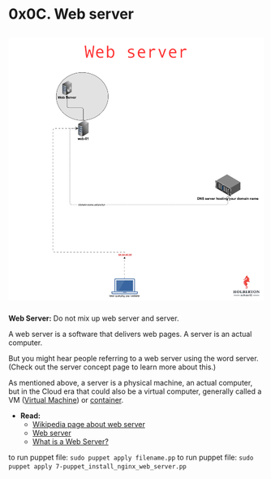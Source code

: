 # 0x0C. Web server

## <p align="center">![alt text](https://github.com/ZEYAD-8/alx-system_engineering-devops/blob/main/image_devops/Web_server.png?raw=true)</p>

**Web Server:**
Do not mix up web server and server.

A web server is a software that delivers web pages. A server is an actual computer.

But you might hear people referring to a web server using the word server. (Check out the server concept page to learn more about this.)

As mentioned above, a server is a physical machine, an actual computer, but in the Cloud era that could also be a virtual computer, generally called a VM ([Virtual Machine](https://en.wikipedia.org/wiki/Virtual_machine)) or [container](https://www.cio.com/article/247005/what-are-containers-and-why-do-you-need-them.html).

- **Read:**
	- [Wikipedia page about web server](https://en.wikipedia.org/wiki/Web_server)
	- [Web server](https://www.techtarget.com/whatis/definition/Web-server)
	- [What is a Web Server?](https://developer.mozilla.org/en-US/docs/Learn/Common_questions/What_is_a_web_server)


to run puppet file: ``sudo puppet apply filename.pp``
to run puppet file: ``sudo puppet apply 7-puppet_install_nginx_web_server.pp``
